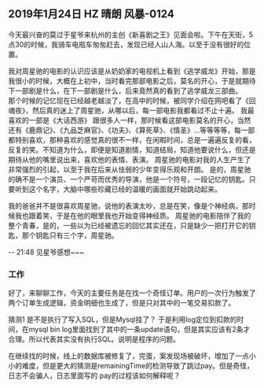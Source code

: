 ## 2019年1月24日 HZ 晴朗  风暴-0124

今天最兴奋的莫过于星爷来杭州的主创《新喜剧之王》见面会啦。下午在天街，5点30的时候，我骑车电瓶车匆匆赶去，发现已经人山人海。以至于没有很好的位置。

我对周星驰的电影的认识应该是从奶奶家的电视机上看到《逃学威龙》开始，那是我很小的时候，大概在上初中，当时看完那部电影之后，莫名的开心，于是就期待下一部剧是什么，在下一部剧是什么，后来竟然真的看到了逃学威龙三部曲。  
那个时候的记忆现在已经越老越淡了，在高中的时候，被同学介绍在网吧看了《回魂夜》，然后真的迷上了周星驰，从哪以后，每一部电影我都看过不止十遍。
我最喜欢的一部是《大话西游》 跟很多人一样，那时候看这部电影莫名的开心，当然还有《鹿鼎记》、《九品芝麻官》、《功夫》、《算死草》、《情圣》...等等等等，每一部都特别喜欢，那种喜欢的感觉真的很不一样，在闲暇时间，总是一遍遍反复的看，反复的笑。不知道为什么，即便是知道剧情，知道结局，知道他要说什么，但还是期待从他的嘴里说出来，喜欢他的表情、表演。
周星驰的电影对我的人生产生了非常强烈的引起，以至于我在后来从怯弱的少年变得乐观和开朗。
是的，周星驰的确不是一个演员、一个严苛而优秀的导演，他是一个符号，一段记忆的钥匙。只要听到这个名字，大脑中哪些珍藏已经的温暖的画面就开始跳动起来。

我的爸爸并不是很喜欢周星驰，说他的表演太吵，总是在笑，像是个神经病，那时候我也跟着笑，于是在他的眼里我也开始变得神经质。
周星驰的电影陪伴了我的整个青春，是的，一些以为已经被遗忘的回忆其实还在，只是缺少一把打开它的钥匙，那个钥匙只有三个字，周星驰。

-- 21:48 见星爷感想~~~



### 工作

好了，来聊聊工作，今天的主要任务是在找一个奇怪订单。用户的一次行为触发了两个订单生成逻辑，资金明细也生成了，但是只对其中的一笔交易扣款了。

猜测1 是不是执行了写入SQL，但是Mysql挂了？ 于是利用log定位到扣款的时间，在mysql bin log里面找到了其中的一条update语句，但是其实应该有2条才合理。所以代表其实没有执行SQL。说明是程序的问题。

在继续找的时候，线上的数据库被修复了，完蛋，案发现场被破坏，增加了一点小小的难度，但是更大的猜测是remainingTime的检测导致了跳过pay。但是奇怪，日志不会骗人，日志里面写的 pay的过程该如何解释呢？


